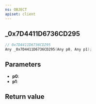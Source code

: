```yaml
---
ns: OBJECT
apiset: client
---
```

## _0x7D4411D6736CD295

```c
// 0x7D4411D6736CD295
Any _0x7D4411D6736CD295(Any p0, Any p1);
```


## Parameters
* **p0**:
* **p1**:

## Return value